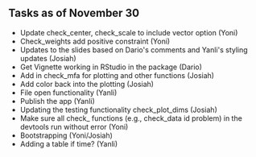## Tasks as of November 30

* Update check_center, check_scale to include vector option (Yoni)
* Check_weights add positive constraint (Yoni)
* Updates to the slides based on Dario's comments and Yanli's styling updates (Josiah)
* Get Vignette working in RStudio in the package (Dario)
* Add in check_mfa for plotting and other functions (Josiah)
* Add color back into the plotting (Josiah)
* File open functionality (Yanli)
* Publish the app (Yanli)
* Updating the testing functionality check_plot_dims (Josiah)
* Make sure all check_ functions (e.g., check_data id problem) in the devtools run without error (Yoni)
* Bootstrapping (Yoni/Josiah)
* Adding a table if time? (Yanli)